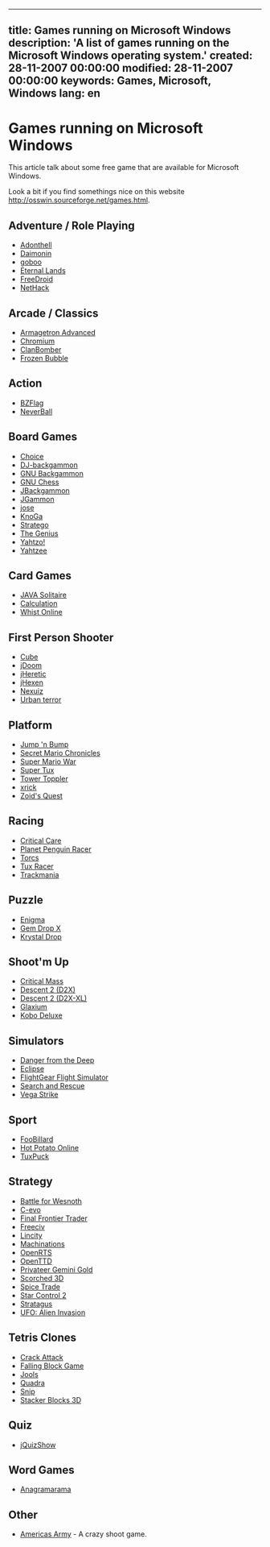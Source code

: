 -----
title: Games running on Microsoft Windows
description: 'A list of games running on the Microsoft Windows operating system.'
created: 28-11-2007 00:00:00
modified: 28-11-2007 00:00:00
keywords: Games, Microsoft, Windows
lang: en
-----

# Games running on Microsoft Windows

This article talk about some free game that are available for Microsoft
Windows.

Look a bit if you find somethings nice on this website
<http://osswin.sourceforge.net/games.html>.

## Adventure / Role Playing

-   [Adonthell](http://adonthell.linuxgames.com/)
-   [Daimonin](http://www.daimonin.net/)
-   [goboo](http://egoboo.sourceforge.net/)
-   [Eternal Lands](http://www.eternal-lands.com/)
-   [FreeDroid](http://freedroid.sourceforge.net/)
-   [NetHack](http://users.tkk.fi/%7Ejtpelto2/nethack.html)

## Arcade / Classics

-   [Armagetron Advanced](http://www.armagetronad.net/)
-   [Chromium](http://www.reptilelabour.com/software/chromium/)
-   [ClanBomber](http://clanbomber.sourceforge.net/)
-   [Frozen Bubble](http://www.frozen-bubble.org/)

## Action

-   [BZFlag](http://www.bzflag.org/)
-   [NeverBall](http://icculus.org/neverball/)

## Board Games

-   [Choice](http://saftsack.fs.uni-bayreuth.de/%7Ecarador/choice/)
-   [DJ-backgammon](http://sourceforge.net/projects/djbackgammon)
-   [GNU Backgammon](http://www.gnubg.org/)
-   [GNU Chess](http://www.tim-mann.org/gnuchess.html)
-   [JBackgammon](http://jbackgammon.sourceforge.net/)
-   [JGammon](http://jgam.sourceforge.net/)
-   [jose](http://jose-chess.sourceforge.net/)
-   [KnoGa](http://knoga.sourceforge.net/)
-   [Stratego](http://stratego.tigris.org/)
-   [The Genius](http://thegenius.sourceforge.net/)
-   [Yahtzo!](http://yahtzo.sourceforge.net/)
-   [Yahtzee](http://www.geocities.com/jandjprograms/yahtzee.html)

## Card Games

-   [JAVA Solitaire](http://javasol.sourceforge.net/)
-   [Calculation](http://calculation.sourceforge.net/)
-   [Whist Online](http://www.whist-online.be/)

## First Person Shooter

-   [Cube](http://www.cubeengine.com/)
-   [jDoom](http://www.doomsdayhq.com/)
-   [jHeretic](http://www.doomsdayhq.com/)
-   [jHexen](http://www.doomsdayhq.com/)
-   [Nexuiz](http://www.nexuiz.com/)
-   [Urban terror](http://www.urbanterror.net/)

## Platform

-   [Jump \'n Bump](http://www.icculus.org/jumpnbump/)
-   [Secret Mario Chronicles](http://smclone.sourceforge.net/)
-   [Super Mario War](http://smw.72dpiarmy.com/)
-   [Super Tux](http://super-tux.sourceforge.net/)
-   [Tower Toppler](http://toppler.sourceforge.net/)
-   [xrick](http://www.bigorno.net/xrick/)
-   [Zoid\'s Quest](http://zoids-quest.sourceforge.net/)

## Racing

-   [Critical Care](http://critical-care.sourceforge.net/)
-   [Planet Penguin Racer](http://projects.planetpenguin.de/racer/)
-   [Torcs](http://torcs.sourceforge.net/)
-   [Tux Racer](http://tuxracer.sourceforge.net/)
-   [Trackmania](http://www.trackmania.com/)

## Puzzle

-   [Enigma](http://www.nongnu.org/enigma/)
-   [Gem Drop X](http://www.newbreedsoftware.com/gemdropx/)
-   [Krystal Drop](http://krystaldrop.sourceforge.net/)

## Shoot\'m Up

-   [Critical Mass](http://criticalmass.sourceforge.net/)
-   [Descent 2 (D2X)](http://icculus.org/d2x/)
-   [Descent 2 (D2X-XL)](http://www.descent2.de/)
-   [Glaxium](http://xhosxe.free.fr/glaxium/)
-   [Kobo Deluxe](http://olofson.net/kobodl/)

## Simulators

-   [Danger from the Deep](http://dangerdeep.sourceforge.net/)
-   [Eclipse](http://www.drzizka.adslink.cz/Eclipse.html)
-   [FlightGear Flight Simulator](http://flightgear.org/)
-   [Search and Rescue](http://wolfpack.twu.net/SearchAndRescue/)
-   [Vega Strike](http://vegastrike.sourceforge.net/)

## Sport

-   [FooBillard](http://foobillard.sunsite.dk/)
-   [Hot Potato Online](http://www.hotpotatoonline.com/)
-   [TuxPuck](http://home.no.net/munsuun/tuxpuck/)

## Strategy

-   [Battle for Wesnoth](http://wesnoth.org/)
-   [C-evo](http://c-evo.org/)
-   [Final Frontier Trader](http://fftrader.sourceforge.net/)
-   [Freeciv](http://www.freeciv.org/)
-   [Lincity](http://lincity.sourceforge.net/)
-   [Machinations](http://machinations.sourceforge.net/)
-   [OpenRTS](http://www.openrts.org/)
-   [OpenTTD](http://www.openttd.org/)
-   [Privateer Gemini Gold](http://priv.solsector.net/)
-   [Scorched 3D](http://www.scorched3d.co.uk/)
-   [Spice Trade](http://www.spicetrade.org/)
-   [Star Control 2](http://sc2.sourceforge.net/)
-   [Stratagus](http://stratagus.sourceforge.net/)
-   [UFO: Alien Invasion](http://ufo.myexp.de/)

## Tetris Clones

-   [Crack Attack](http://aluminumangel.org/attack/)
-   [Falling Block Game](http://fbg.sourceforge.net/)
-   [Jools](http://www.eecs.umich.edu/%7Epelzlpj/jools/)
-   [Quadra](http://quadra.sourceforge.net/)
-   [Snip](http://snip.sourceforge.net/)
-   [Stacker Blocks 3D](http://stacker-blocks.sourceforge.net/)

## Quiz

-   [jQuizShow](http://quizshow.sourceforge.net/)

## Word Games

-   [Anagramarama](http://www.coralquest.com/anagramarama/)

## Other

-   [Americas Army](http://www.americasarmy.com/) - A crazy shoot game.
